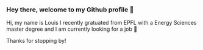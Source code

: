 ### Hey there, welcome to my Github profile 👋

Hi, my name is Louis 
I recently gratuated from EPFL with a Energy Sciences master degree and I am currently looking for a job 🔭

Thanks for stopping by!

<!--
**louisrosset/louisrosset** is a ✨ _special_ ✨ repository because its `README.md` (this file) appears on your GitHub profile.

Here are some ideas to get you started:

- 🔭 I’m currently working on ...
- 🌱 I’m currently learning ...
- 👯 I’m looking to collaborate on ...
- 🤔 I’m looking for help with ...
- 💬 Ask me about ...
- 📫 How to reach me: ...
- 😄 Pronouns: ...
- ⚡ Fun fact: ...
-->
